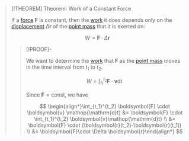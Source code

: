 >[!THEOREM] Theorem: Work of a Constant Force
>
>If a [force](../../../Force.md) $\boldsymbol{F}$ is constant, then the [work](Work.md) it does depends only on the [displacement](../../../../Kinematics/Translation/Displacement.md) $\Delta \boldsymbol{r}$ of the [point mass](../../../../Physical%20Systems/Point%20Masses/Point%20Mass.md) that it is exerted on:
>
>$$
>W = \boldsymbol{F} \cdot \Delta \boldsymbol{r}
>$$
>
>>[!PROOF]-
>>
>>We want to determine the [work](Work.md) that $\boldsymbol{F}$ as the [point mass](../../../../Physical%20Systems/Point%20Masses/Point%20Mass.md) moves in the time interval from $t_1$ to $t_2$.
>>
>>$$
>>W = \int_{t_1}^{t_2} \boldsymbol{F}\cdot \boldsymbol{v}\mathop{\mathrm{d}t}
>>$$
>>
>>Since $\boldsymbol{F}=\text{const}$, we have
>>
>>$$
>>\begin{align*}\int_{t_1}^{t_2} \boldsymbol{F} \cdot \boldsymbol{v} \mathop{\mathrm{d}t} &= \boldsymbol{F} \cdot \int_{t_1}^{t_2} \boldsymbol{v}\mathop{\mathrm{d}t} \\ &= \boldsymbol{F} \cdot (\boldsymbol{r}(t_2)-\boldsymbol{r}(t_1)) \\ &= \boldsymbol{F}\cdot \Delta \boldsymbol{r}\end{align*}
>>$$
>>
>
